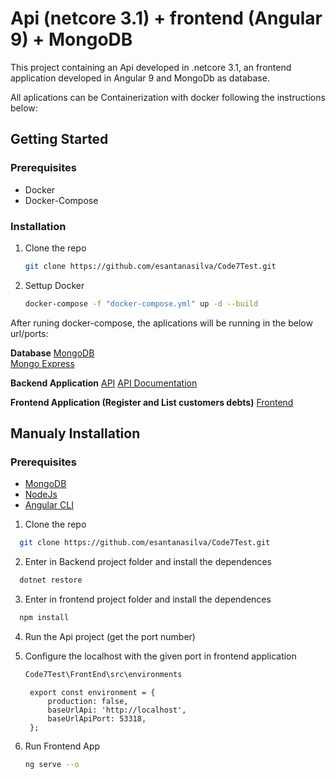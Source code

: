 # Api (netcore 3.1) + frontend (Angular 9) + MongoDB

This project containing an Api developed in .netcore 3.1, an frontend application developed in Angular 9 and MongoDb as database.

All aplications can be Containerization with docker following the instructions below:

## Getting Started
### Prerequisites
* Docker
* Docker-Compose

### Installation

1. Clone the repo
   ```sh
   git clone https://github.com/esantanasilva/Code7Test.git
   ```

2. Settup Docker
    ```sh
   docker-compose -f "docker-compose.yml" up -d --build
   ```

After runing docker-compose, the aplications will be running in the below url/ports:

**Database**
[MongoDB](http://localhost:27017)    
[Mongo Express](http://localhost:8081)

**Backend Application**
[API](http://localhost:8082)
[API Documentation](http://localhost:8082/swagger/index.html)

**Frontend Application (Register and List customers debts)**
[Frontend](http://localhost:8083)

## Manualy Installation

### Prerequisites
* [MongoDB](https://docs.mongodb.com/manual/installation/)
* [NodeJs](https://nodejs.org/en/)
* [Angular CLI](https://angular.io/guide/setup-local#install-the-angular-cli)

1. Clone the repo
 ```sh
   git clone https://github.com/esantanasilva/Code7Test.git
   ```
2. Enter in Backend project folder and install the dependences
 ```sh
   dotnet restore
   ```
3. Enter in frontend project folder and install the dependences
 ```sh
   npm install  
   ```
4. Run the Api project (get the port number)

5. Configure the localhost with the given port in frontend application 
    ```sh
    Code7Test\FrontEnd\src\environments
   ```
   ```
    export const environment = {
        production: false,
        baseUrlApi: 'http://localhost',
        baseUrlApiPort: 53318,
    };
   ```
6. Run Frontend App
    ```sh
    ng serve --o
   ```